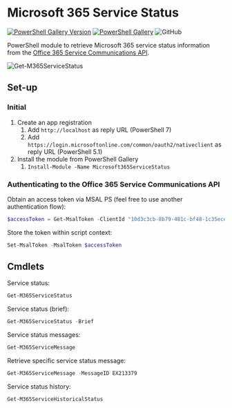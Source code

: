 # Microsoft 365 Service Status

[![PowerShell Gallery Version](https://img.shields.io/powershellgallery/v/Microsoft365ServiceStatus?label=PS%20Gallery%20Version&style=flat-square)](https://www.powershellgallery.com/packages/Microsoft365ServiceStatus) [![PowerShell Gallery](https://img.shields.io/powershellgallery/dt/Microsoft365ServiceStatus?label=PS%20Gallery%20downloads&style=flat-square)](https://www.powershellgallery.com/packages/Microsoft365ServiceStatus) ![GitHub](https://img.shields.io/github/license/nicolonsky/Microsoft365ServiceStatus?style=flat-square)

PowerShell module to retrieve Microsoft 365 service status information from the [Office 365 Service Communications API](https://docs.microsoft.com/en-us/office/office-365-management-api/office-365-service-communications-api-reference).

![Get-M365ServiceStatus](https://user-images.githubusercontent.com/32899754/89341042-fe6eb100-d6a0-11ea-80a7-e7357f9717c5.gif)


## Set-up

### Initial

1. Create an app registration
   1. Add `http://localhost` as reply URL (PowerShell 7)
   2. Add `https://login.microsoftonline.com/common/oauth2/nativeclient` as reply URL (PowerShell 5.1)
2. Install the module from PowerShell Gallery
   1. `Install-Module -Name Microsoft365ServiceStatus`

### Authenticating to the Office 365 Service Communications API

Obtain an access token via MSAL PS (feel free to use another authentication flow):

```powershell
$accessToken = Get-MsalToken -ClientId "10d3c3cb-8b79-481c-bf48-1c35eceb0c75" -TenantId "nicolasuter.ch" -Scope "https://manage.office.com/ServiceHealth.Read"
```
Store the token within script context:

```powershell
Set-MsalToken -MsalToken $accessToken
```

## Cmdlets

Service status:

```powershell
Get-M365ServiceStatus
```

Service status (brief):

```powershell
Get-M365ServiceStatus -Brief
```

Service status messages:

```powershell
Get-M365ServiceMessage
```

Retrieve specific service status message:

```powershell
Get-M365ServiceMessage -MessageID EX213379
```

Service status history:

```powershell
Get-M365ServiceHistoricalStatus
```